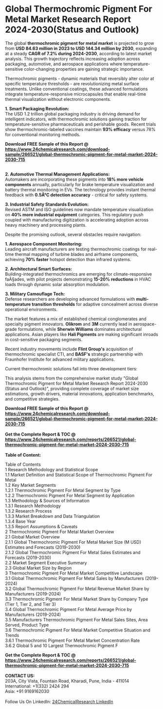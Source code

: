 <h1>Global Thermochromic Pigment For Metal Market Research Report 2024-2030(Status and Outlook)</h1><p>The global <strong>thermochromic pigment for metal market</strong> is projected to grow from <strong>USD 84.63 million in 2023 to USD 144.34 million by 2030</strong>, expanding at a steady <strong>CAGR of 7.2% during 2024-2030</strong>, according to latest market analysis. This growth trajectory reflects increasing adoption across packaging, automotive, and aerospace applications where temperature-sensitive color-changing properties are gaining strategic importance.</p><p>Thermochromic pigments - dynamic materials that reversibly alter color at specific temperature thresholds - are revolutionizing metal surface treatments. Unlike conventional coatings, these advanced formulations integrate temperature-responsive microcapsules that enable real-time thermal visualization without electronic components.</p><p><strong>1. Smart Packaging Revolution:</strong><br>
The USD 1.2 trillion global packaging industry is driving demand for intelligent indicators, with thermochromic solutions gaining traction for temperature-sensitive pharmaceuticals and perishable goods. Recent trials show thermochromic-labeled vaccines maintain <strong>93% efficacy</strong> versus 78% for conventional monitoring methods.</p><div><b>Download FREE Sample of this Report @ 
            <a href="https://www.24chemicalresearch.com/download-sample/266521/global-thermochromic-pigment-for-metal-market-2024-2030-715">
            https://www.24chemicalresearch.com/download-sample/266521/global-thermochromic-pigment-for-metal-market-2024-2030-715</a></b></div><br><p><strong>2. Automotive Thermal Management Applications:</strong><br>
Automakers are incorporating these pigments into <strong>18% more vehicle components</strong> annually, particularly for brake temperature visualization and battery thermal monitoring in EVs. The technology provides instant thermal feedback with <strong>0.5Â°C detection accuracy</strong> - critical for safety systems.</p><p><strong>3. Industrial Safety Standards Evolution:</strong><br>
Revised ASTM and ISO guidelines now mandate temperature visualization on <strong>40% more industrial equipment</strong> categories. This regulatory push coupled with manufacturing digitization is accelerating adoption across heavy machinery and processing plants.</p><p>Despite the promising outlook, several obstacles require navigation:</p><p><strong>1. Aerospace Component Monitoring:</strong><br>
Leading aircraft manufacturers are testing thermochromic coatings for real-time thermal mapping of turbine blades and airframe components, achieving <strong>70% faster</strong> hotspot detection than infrared systems.</p><p><strong>2. Architectural Smart Surfaces:</strong><br>
Building-integrated thermochromics are emerging for climate-responsive faÃ§ades, with pilot projects demonstrating <strong>15-20% reductions</strong> in HVAC loads through dynamic solar absorption modulation.</p><p><strong>3. Military Camouflage Tech:</strong><br>
Defense researchers are developing advanced formulations with <strong>multi-temperature transition thresholds</strong> for adaptive concealment across diverse operational environments.</p><p>The market features a mix of established chemical conglomerates and specialty pigment innovators. <strong>Olikrom</strong> and <strong>3M</strong> currently lead in aerospace-grade formulations, while <strong>Sherwin Williams</strong> dominates architectural applications. Asian players like <strong>Hali Pigments</strong> are making significant inroads in cost-sensitive packaging segments.</p><p>Recent industry movements include <strong>Flint Group's</strong> acquisition of thermochromic specialist CTI, and <strong>BASF's</strong> strategic partnership with Fraunhofer Institute for advanced military applications.</p><p>Current thermochromic solutions fall into three development tiers:</p><p>This analysis stems from the comprehensive market study "Global Thermochromic Pigment for Metal Market Research Report 2024-2030 (Status and Outlook)", providing complete coverage of market size estimations, growth drivers, material innovations, application benchmarks, and competitive strategies.</p><div><b>Download FREE Sample of this Report @ 
            <a href="https://www.24chemicalresearch.com/download-sample/266521/global-thermochromic-pigment-for-metal-market-2024-2030-715">
            https://www.24chemicalresearch.com/download-sample/266521/global-thermochromic-pigment-for-metal-market-2024-2030-715</a></b></div><br><div><b>Get the Complete Report & TOC @ 
            <a href="https://www.24chemicalresearch.com/reports/266521/global-thermochromic-pigment-for-metal-market-2024-2030-715">
            https://www.24chemicalresearch.com/reports/266521/global-thermochromic-pigment-for-metal-market-2024-2030-715</a></b></div><br>
            <b>Table of Content:</b><p>Table of Contents<br />
1 Research Methodology and Statistical Scope<br />
1.1 Market Definition and Statistical Scope of Thermochromic Pigment For Metal<br />
1.2 Key Market Segments<br />
1.2.1 Thermochromic Pigment For Metal Segment by Type<br />
1.2.2 Thermochromic Pigment For Metal Segment by Application<br />
1.3 Methodology & Sources of Information<br />
1.3.1 Research Methodology<br />
1.3.2 Research Process<br />
1.3.3 Market Breakdown and Data Triangulation<br />
1.3.4 Base Year<br />
1.3.5 Report Assumptions & Caveats<br />
2 Thermochromic Pigment For Metal Market Overview<br />
2.1 Global Market Overview<br />
2.1.1 Global Thermochromic Pigment For Metal Market Size (M USD) Estimates and Forecasts (2019-2030)<br />
2.1.2 Global Thermochromic Pigment For Metal Sales Estimates and Forecasts (2019-2030)<br />
2.2 Market Segment Executive Summary<br />
2.3 Global Market Size by Region<br />
3 Thermochromic Pigment For Metal Market Competitive Landscape<br />
3.1 Global Thermochromic Pigment For Metal Sales by Manufacturers (2019-2024)<br />
3.2 Global Thermochromic Pigment For Metal Revenue Market Share by Manufacturers (2019-2024)<br />
3.3 Thermochromic Pigment For Metal Market Share by Company Type (Tier 1, Tier 2, and Tier 3)<br />
3.4 Global Thermochromic Pigment For Metal Average Price by Manufacturers (2019-2024)<br />
3.5 Manufacturers Thermochromic Pigment For Metal Sales Sites, Area Served, Product Type<br />
3.6 Thermochromic Pigment For Metal Market Competitive Situation and Trends<br />
3.6.1 Thermochromic Pigment For Metal Market Concentration Rate<br />
3.6.2 Global 5 and 10 Largest Thermochromic Pigment F</p><div><b>Get the Complete Report & TOC @ 
            <a href="https://www.24chemicalresearch.com/reports/266521/global-thermochromic-pigment-for-metal-market-2024-2030-715">
            https://www.24chemicalresearch.com/reports/266521/global-thermochromic-pigment-for-metal-market-2024-2030-715</a></b></div><br><b>CONTACT US:</b><br>
            203A, City Vista, Fountain Road, Kharadi, Pune, India - 411014<br>
            International: +1(332) 2424 294<br>
            Asia: +91 9169162030 <br><br>
            Follow Us On LinkedIn: <a href="https://www.linkedin.com/company/24chemicalresearch/">24ChemicalResearch LinkedIn</a>